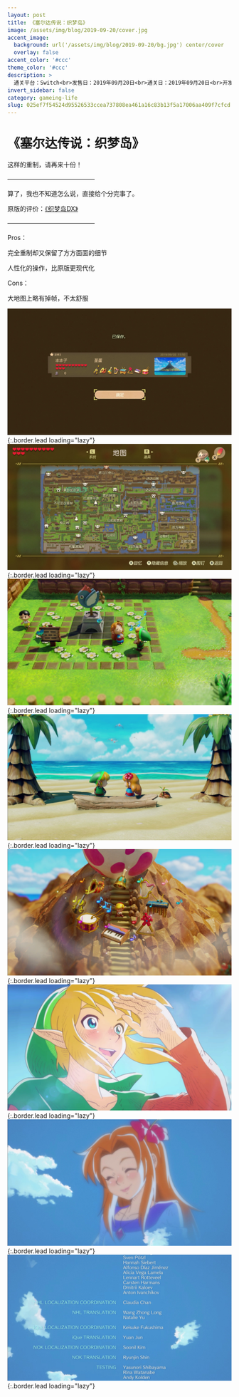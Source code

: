 ```yaml
---
layout: post
title: 《塞尔达传说：织梦岛》
image: /assets/img/blog/2019-09-20/cover.jpg
accent_image: 
  background: url('/assets/img/blog/2019-09-20/bg.jpg') center/cover
  overlay: false
accent_color: '#ccc'
theme_color: '#ccc'
description: >
  通关平台：Switch<br>发售日：2019年09月20日<br>通关日：2019年09月20日<br>开发商：Grezzo, Nintendo<br>发行商：Nintendo
invert_sidebar: false
category: gameing-life
slug: 025ef7f54524d95526533ccea737808ea461a16c83b13f5a17006aa409f7cfcd
---
```


# 《塞尔达传说：织梦岛》

这样的重制，请再来十份！

——————————————

算了，我也不知道怎么说，直接给个分完事了。

原版的评价：[《织梦岛DX》](https://benbenzi.games/blog/通关记录/2019-08-12-塞尔达传说-织梦岛DX/)

——————————————

Pros：

完全重制却又保留了方方面面的细节

人性化的操作，比原版更现代化

Cons：

大地图上略有掉帧，不太舒服

![](/assets/img/blog/2019-09-20/1.jpg){:.border.lead loading="lazy"}
![](/assets/img/blog/2019-09-20/2.jpg){:.border.lead loading="lazy"}
![](/assets/img/blog/2019-09-20/3.jpg){:.border.lead loading="lazy"}
![](/assets/img/blog/2019-09-20/4.jpg){:.border.lead loading="lazy"}
![](/assets/img/blog/2019-09-20/5.jpg){:.border.lead loading="lazy"}
![](/assets/img/blog/2019-09-20/6.jpg){:.border.lead loading="lazy"}
![](/assets/img/blog/2019-09-20/7.jpg){:.border.lead loading="lazy"}
![](/assets/img/blog/2019-09-20/8.jpg){:.border.lead loading="lazy"}


